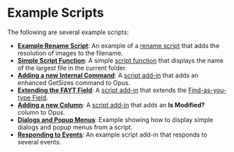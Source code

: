 # Example Scripts

The following are several example scripts:

- **[Example Rename Script](/Manual/scripting/example_scripts/example_rename_script.md)**: An example of a [rename script](rename_scripts/RAEDME.md) that adds the resolution of images to the filename.
- **[Simple Script Function](/Manual/scripting/example_scripts/simple_script_function.md)**: A simple [script function](script_functions.md) that displays the name of the largest file in the current folder.
- **[Adding a new Internal Command](/Manual/scripting/example_scripts/adding_a_new_internal_command.md)**: A [script add-in](script_add-ins/RAEDME.md) that adds an enhanced GetSizes command to Opus.
- **[Extending the FAYT Field](/Manual/scripting/example_scripts/extending_the_fayt.md)**: A [script add-in](script_add-ins/RAEDME.md) that extends the [Find-as-you-type Field](/Manual/basic_concepts/the_lister/find-as-you-type_field.md).
- **[Adding a new Column](/Manual/scripting/example_scripts/adding_a_new_column.md)**: A [script add-in](script_add-ins/RAEDME.md) that adds an **Is Modified?** column to Opus.
- **[Dialogs and Popup Menus](/Manual/scripting/example_scripts/simple_dialogs_and_popup_menus.md)**: Example showing how to display simple dialogs and popup menus from a script.
- **[Responding to Events](/Manual/scripting/example_scripts/responding_to_events.md)**: An example script add-in that responds to several events.
